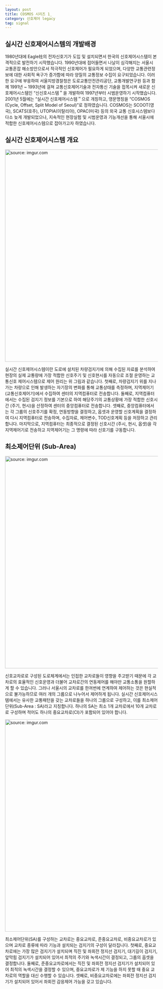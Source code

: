 ```yaml
---
layout: post
title: COSMOS 시리즈 1_
category: 신호제어 legacy
tag: signal
---
```


## 실시간 신호제어시스템의 개발배경

1980년대에 Eagle社의 전자신호기가 도입 및 설치되면서 한국의 신호제어시스템이 본격적으로 발전하기 시작했습니다. 1990년대에 접어들면서 나날이 심각해지는 서울시 교통혼잡 해소방안으로서 적극적인 신호제어가 필요하게 되었으며, 다양한 교통관련정보에 대한 사회적 욕구가 증가함에 따라 양질의 교통정보 수집이 요구되었습니다. 이러한 요구에 부응하여 서울지방경찰청은 도로교통안전관리공단, 교통개발연구원 등과 함께 1991년 ~ 1993년에 걸쳐 교통신호제어기술과 전자통신 기술을 접목시켜 새로운 신호제어시스템인 “신신호시스템＂을 개발하여 1997년부터 시범운영하기 시작했습니다. 2001년 5월에는 “실시간 신호제어시스템＂으로 개칭하고, 영문명칭을 “COSMOS (Cycle, Offset, Split Model of Seoul)”로 정하였습니다. COSMOS는 SCOOT(영국), SCATS(호주), UTOPIA(이탈리아), OPAC(미국) 등의 외국 교통 신호시스템보다 다소 늦게 개발되었으나, 지속적인 현장실험 및 시범운영과 기능개선을 통해 서울시에 적합한 신호제어시스템으로 잡아가고자 하였습니다.

## 실시간 신호제어시스템 개요

<a href="https://imgur.com/6U74T6C"><img src="https://imgur.com/6U74T6C.png" width="700px" title="source: imgur.com" /></a>

실시간 신호제어시스템이란 도로에 설치된 차량검지기에 의해 수집된 자료를 분석하여 현장의 실제 교통량에 가장 적합한 신호주기 및 신호현시를 자동으로 조절 운영하는 교통신호 제어시스템으로 제어 원리는 위 그림과 같습니다. 첫째로, 차량검지기 위를 지나가는 차량으로 인해 발생하는 자기장의 변화를 통해 교통상태를 측정하며, 지역제어기 (교통신호제어기)에서 수집하여 센터의 지역컴퓨터로 전송합니다. 둘째로, 지역컴퓨터에서는 수집된 검지기 정보를 기본으로 하여 해당주기의 교통상황에 가장 적합한 신호시간 (주기, 현시)을 산정하여 센터의 중앙컴퓨터로 전송합니다. 셋째로, 중앙컴퓨터에서는 각 그룹의 신호주기를 확정, 연동방향을 결정하고, 옵셋과 운영할 신호계획을 결정하여 다시 지역컴퓨터로 전송하며, 수집자료, 제어변수, TOD신호계획 등을 저장하고 관리합니다. 마지막으로, 지역컴퓨터는 최종적으로 결정된 신호시간 (주시, 현시, 옵셋)을 각 지역제어기로 전송하고 지역제어기는 그 명령에 따라 신호기를 구동합니다.

## 최소제어단위 (Sub-Area)

<a href="https://imgur.com/Gq7SmWx"><img src="https://imgur.com/Gq7SmWx.png" width="700px" title="source: imgur.com" /></a>

신호교차로로 구성된 도로체계에서는 인접한 교차로들이 영향을 주고받기 때문에 각 교차로의 효율적인 신호운영과 더불어 교차로간의 연동제어를 해야만 교통소통을 원할하게 할 수 있습니다. 그러나 서울시의 교차로를 한꺼번에 연계하여 제어하는 것은 현실적으로 불가능하므로 여러 개의 그룹으로 나누어서 제어하게 됩니다. 실시간 신호제어시스템에서는 유사한 교통패턴을 갖는 교차로들을 하나의 그룹으로 구성하고, 이를 최소제어단위(Sub-Area : SA)라고 지칭합니다. 하나의 SA는 최소 1개 교차로에서 10개 교차로로 구성하며 적어도 하나의 중요교차로(CI)가 포함되어 있어야 합니다.

<a href="https://imgur.com/izzoGW0"><img src="https://imgur.com/izzoGW0.png" width="700px" title="source: imgur.com" /></a>

최소제어단위(SA)를 구성하는 교차로는 중요교차로, 준중요교차로, 비중요교차로가 있으며 교차로 종류에 따라 기능과 설치되는 검지기의 구성이 달라집니다. 첫째로, 중요교차로에는 가장 많은 검지기가 설치되며 직진 및 좌회전 정지선 검지기, 대기길이 검지기, 앞막힘 검지기가 설치되어 있어서 최적의 주기와 녹색시간이 결정되고, 그룹의 옵셋을 결정합니다. 둘째로, 준중요교차로에서는 직진 및 좌회전 정지선 검지기가 설치되어 있어 최적의 녹색시간을 결정할 수 있으며, 중요교차로가 제 기능을 하지 못할 때 중요 교차로의 역할을 대신 수행할 수 있습니다. 셋째로, 비중요교차로에는 좌회전 정지선 검지기가 설치되어 있어서 좌회전 감응제어 가능을 갖고 있습니다.